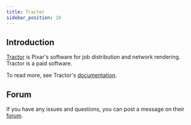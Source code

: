 ```yaml
---
title: Tractor
sidebar_position: 10
---
```


## Introduction

[Tractor](https://renderman.pixar.com/tractor) is Pixar's software for job distribution and network rendering. Tractor is a paid software.

To read more, see Tractor's [documentation](https://rmanwiki.pixar.com/display/TRA/About+Tractor).

## Forum

If you have any issues and questions, you can post a message on their [forum](https://renderman.pixar.com/forum).
